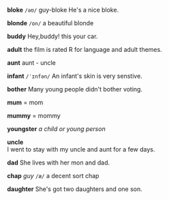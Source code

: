 **bloke**
`/əʊ/`
guy-bloke
He's a nice bloke.

**blonde**
`/ɒn/`
a beautiful blonde

**buddy**
Hey,buddy! this your car.

**adult**
the film is rated R for language and adult themes.

**aunt**
aunt - uncle

**infant** 
`/ˈɪnfən/`
An infant's skin is very senstive.

**bother**
Many young people didn't bother voting.

**mum** 
 = mom

**mummy** 
 = mommy

**youngster** 
*a child or young person*

**uncle**  
I went to stay with my uncle and aunt for a few days.

**dad**
She lives with her mon and dad.

**chap**
*guy*
`/æ/`
a decent sort chap

**daughter**
She's got two daughters and one son.